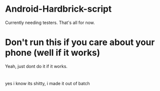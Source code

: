 # Android-Hardbrick-script
Currently needing testers.
That's all for now.
# Don't run this if you care about your phone (well if it works)
Yeah, just dont do it if it works.
# 
yes i know its shitty, i made it out of batch
